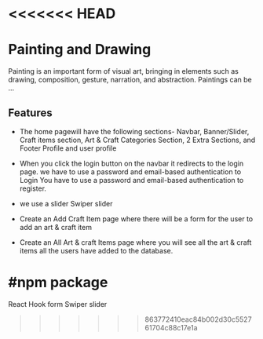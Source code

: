 <<<<<<< HEAD
=======
# Painting and Drawing
Painting is an important form of visual art, bringing in elements such as drawing, composition, gesture, narration, and abstraction. Paintings can be ...
 
## Features
- The home pagewill have the following sections- Navbar, Banner/Slider, Craft items section, Art & Craft Categories Section, 2 Extra Sections, and Footer Profile and user profile
- When you click the login button on the navbar it redirects to the login page. we have to use a password and email-based authentication to Login You have to use a password and email-based authentication to register.

- we use a slider Swiper slider

- Create an Add Craft Item page where there will be a form for the user to add an art & craft item

- Create an All Art & craft Items page where you will see all the art & craft items all the users have added to the database.

# #npm package
React Hook form
Swiper slider
>>>>>>> 863772410eac84b002d30c552761704c88c17e1a
